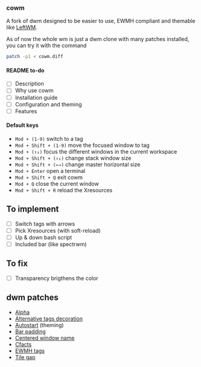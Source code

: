 ### cowm
A fork of dwm designed to be easier to use, EWMH compliant and themable like [LeftWM](https://github.com/leftwm/leftwm).

As of now the whole wm is just a dwm clone with many patches installed, you can try it with the command
```bash
patch -p1 < cowm.diff
```

#### README to-do
- [ ] Description
- [ ] Why use cowm
- [ ] Installation guide
- [ ] Configuration and theming
- [ ] Features

#### Default keys
- `Mod + (1-9)` switch to a tag
- `Mod + Shift + (1-9)` move the focused window to tag
- `Mod + (↑↓)` focus the different windows in the current workspace
- `Mod + Shift + (↑↓)` change stack window size
- `Mod + Shift + (←→)` change master horizontal size
- `Mod + Enter` open a terminal
- `Mod + Shift + Q` exit cowm
- `Mod + Q` close the current window
- `Mod + Shift + R` reload the Xresources

## To implement
- [ ] Switch tags with arrows
- [ ] Pick Xresources (with soft-reload)
- [ ] Up & down bash script
- [ ] Included bar (like spectrwm)

## To fix
- [ ] Transparency brigthens the color

## dwm patches
- [Alpha](https://dwm.suckless.org/patches/alpha/)
- [Alternative tags decoration](https://dwm.suckless.org/patches/alttagsdecoration/)
- [Autostart](https://dwm.suckless.org/patches/autostart/) (theming)
- [Bar padding](https://dwm.suckless.org/patches/barpadding/)
- [Centered window name](https://dwm.suckless.org/patches/centeredwindowname/)
- [Cfacts](https://dwm.suckless.org/patches/cfacts/)
- [EWMH tags](https://dwm.suckless.org/patches/ewmhtags/)
- [Tile gap](https://dwm.suckless.org/patches/tilegap/)

